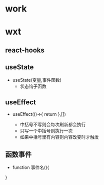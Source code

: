 # work
# wxt
## react-hooks

## useState
  - useState(变量,事件函数)
      - 状态钩子函数
## useEffect

  - useEffect(()=>{
      return
    },[])

    - 中括号不写则会每次刷新都会执行
    - 只写一个中括号则执行一次
    - 如果中括号里有内容则内容改变时才触发

## 函数事件
- function 事件名(){

}
